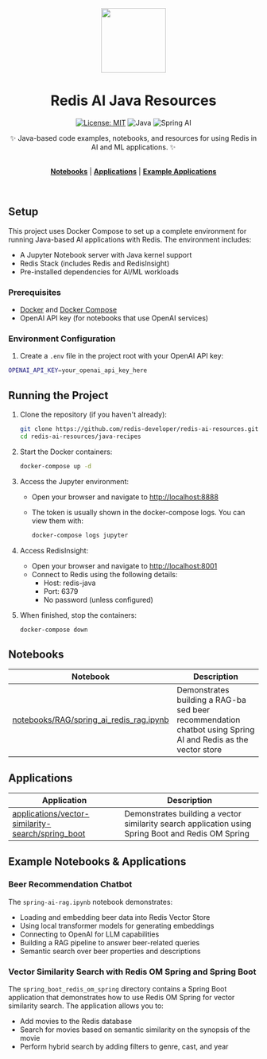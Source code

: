 <div align="center">
<div><img src="../../assets/redis-logo.svg" style="width: 130px"> </div>
<h1>Redis AI Java Resources</h1>
<div align="center">

[![License: MIT](https://img.shields.io/badge/License-MIT-yellow.svg)](https://opensource.org/licenses/MIT)
![Java](https://img.shields.io/badge/Java-21-orange)
![Spring AI](https://img.shields.io/badge/Spring%20AI-1.0.0--M6-green)

</div>
<div>
    ✨ Java-based code examples, notebooks, and resources for using Redis in AI and ML applications. ✨
</div>

<div></div>
<br>

[**Notebooks**](#notebooks) | [**Applications**](#applications) | [**Example Applications**](#example-applications)

</div>
<br>

## Setup

This project uses Docker Compose to set up a complete environment for running Java-based AI applications with Redis. The environment includes:

- A Jupyter Notebook server with Java kernel support
- Redis Stack (includes Redis and RedisInsight)
- Pre-installed dependencies for AI/ML workloads

### Prerequisites

- [Docker](https://docs.docker.com/get-docker/) and [Docker Compose](https://docs.docker.com/compose/install/)
- OpenAI API key (for notebooks that use OpenAI services)

### Environment Configuration

1. Create a `.env` file in the project root with your OpenAI API key:

```bash
OPENAI_API_KEY=your_openai_api_key_here
```

## Running the Project

1. Clone the repository (if you haven't already):

   ```bash
   git clone https://github.com/redis-developer/redis-ai-resources.git
   cd redis-ai-resources/java-recipes
   ```

2. Start the Docker containers:

   ```bash
   docker-compose up -d
   ```

3. Access the Jupyter environment:
   - Open your browser and navigate to [http://localhost:8888](http://localhost:8888)
   - The token is usually shown in the docker-compose logs. You can view them with:

     ```bash
     docker-compose logs jupyter
     ```

4. Access RedisInsight:
   - Open your browser and navigate to [http://localhost:8001](http://localhost:8001)
   - Connect to Redis using the following details:
     - Host: redis-java
     - Port: 6379
     - No password (unless configured)

5. When finished, stop the containers:

   ```bash
   docker-compose down
   ```

## Notebooks

| Notebook                                                                             | Description                                                                                                  |
|--------------------------------------------------------------------------------------|--------------------------------------------------------------------------------------------------------------|
| [notebooks/RAG/spring_ai_redis_rag.ipynb](./notebooks/RAG/spring_ai_redis_rag.ipynb) | Demonstrates building a RAG-ba sed beer recommendation chatbot using Spring AI and Redis as the vector store |

## Applications

| Application                                                                                                                 | Description                                                                                        |
|-----------------------------------------------------------------------------------------------------------------------------|----------------------------------------------------------------------------------------------------|
| [applications/vector-similarity-search/spring_boot](./applications/vector-similarity-search/spring_boot_redis_om_spring.md) | Demonstrates building a vector similarity search application using Spring Boot and Redis OM Spring |


## Example Notebooks & Applications

### Beer Recommendation Chatbot

The `spring-ai-rag.ipynb` notebook demonstrates:

- Loading and embedding beer data into Redis Vector Store
- Using local transformer models for generating embeddings
- Connecting to OpenAI for LLM capabilities
- Building a RAG pipeline to answer beer-related queries
- Semantic search over beer properties and descriptions

### Vector Similarity Search with Redis OM Spring and Spring Boot

The `spring_boot_redis_om_spring` directory contains a Spring Boot application that demonstrates how to use Redis OM Spring for vector similarity search. The application allows you to:
- Add movies to the Redis database
- Search for movies based on semantic similarity on the synopsis of the movie
- Perform hybrid search by adding filters to genre, cast, and year 

